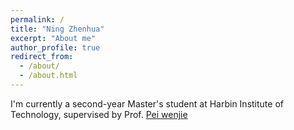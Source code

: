 ```yaml
---
permalink: /
title: "Ning Zhenhua"
excerpt: "About me"
author_profile: true
redirect_from: 
  - /about/
  - /about.html
---
```


I'm currently a second-year Master's student at Harbin Institute of Technology, supervised by Prof. [Pei wenjie](https://wenjiepei.github.io/)
